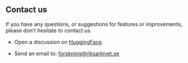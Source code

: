 ## Contact us

If you have any questions, or suggestions for features or improvements, please don’t hesitate to contact us.

- Open a discussion on [HuggingFace](https://huggingface.co/spaces/Riksarkivet/htr_demo/discussions).

- Send an email to: forskning@riksarkivet.se
